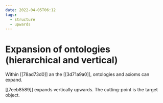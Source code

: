 ```yaml
---
date: 2022-04-05T06:12
tags:
  - structure
  - upwards
---
```


# Expansion of ontologies (hierarchical and vertical)

Within [[78ad73d0]] an the [[3d71a9a0]], ontologies and axioms can expand.

[[7eeb8589]] expands vertically upwards. The cutting-point is the target object.

